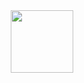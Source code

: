 <div id="header" align="center">
  <img src="https://media.tenor.com/skeqs-a1-DsAAAAM/gojo-anime.gif" width="100"/>
</div>
 
<!---
xp4da/xp4da is a ✨ special ✨ repository because its `README.md` (this file) appears on your GitHub profile.
You can click the Preview link to take a look at your changes.
--->
